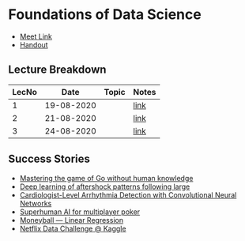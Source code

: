 # Foundations of Data Science

- [Meet Link](https://meet.google.com/eef-miga-dqq)
- [Handout](https://drive.google.com/file/d/1S2V6ZLp9AhxSujuxOT9Iy23M0pB0pmpY/view?usp=sharing)

## Lecture Breakdown

| LecNo | Date       | Topic | Notes                       |
| ----- | ---------- | ----- | --------------------------- |
| 1     | 19-08-2020 |       | [link](Lec1Aug19/README.md) |
| 2     | 21-08-2020 |       | [link](Lec2Aug21/README.md) |
| 3     | 24-08-2020 |       | [link](Lec3Aug24/README.md) |

## Success Stories

- [Mastering the game of Go without human knowledge](https://drive.google.com/file/d/1HC-B80ygFd_3q1alfYCxFBu5HyGC3psA/view?usp=sharing)
- [Deep learning of aftershock patterns following large](https://drive.google.com/file/d/1n_Z7nSuL3Rv22_rSFI97ixNEZ9lWSHua/view?usp=sharing)
- [Cardiologist-Level Arrhythmia Detection with Convolutional Neural Networks](https://drive.google.com/file/d/1e75WGNrCKNYhEJj3MV9DjwcoIXbFnLeT/view?usp=sharing)
- [Superhuman AI for multiplayer poker](https://drive.google.com/file/d/1VjPHqdEQV-_DCb4dWB71E-enOsQSo0yu/view?usp=sharing)
- [Moneyball — Linear Regression](https://towardsdatascience.com/moneyball-linear-regression-76034259af5e)
- [Netflix Data Challenge @ Kaggle](https://www.kaggle.com/netflix-inc/netflix-prize-data)
